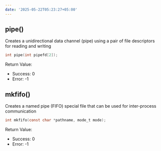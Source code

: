 ```yaml
---
date: '2025-05-22T05:23:27+05:00'
---
```

## pipe()
Creates a unidirectional data channel (pipe) using a pair of file descriptors for reading and writing
```c
int pipe(int pipefd[2]);
```
Return Value:
- Success: 0
- Error: -1

## mkfifo()
Creates a named pipe (FIFO) special file that can be used for inter-process communication
```c
int mkfifo(const char *pathname, mode_t mode);
```
Return Value:
- Success: 0
- Error: -1


